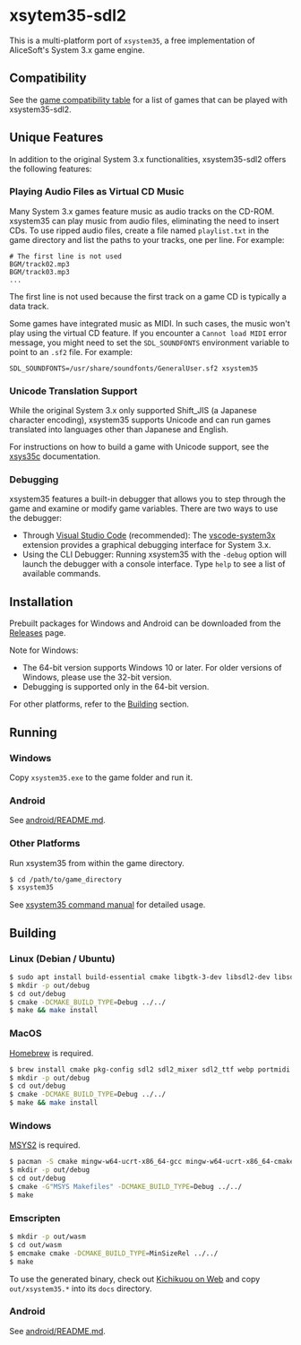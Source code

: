 # xsytem35-sdl2

This is a multi-platform port of `xsystem35`, a free implementation of
AliceSoft's System 3.x game engine.

## Compatibility

See the [game compatibility table](game_compatibility.md) for a list of games
that can be played with xsystem35-sdl2.

## Unique Features

In addition to the original System 3.x functionalities, xsystem35-sdl2 offers
the following features:

### Playing Audio Files as Virtual CD Music

Many System 3.x games feature music as audio tracks on the CD-ROM. xsystem35
can play music from audio files, eliminating the need to insert CDs. To use
ripped audio files, create a file named `playlist.txt` in the game directory
and list the paths to your tracks, one per line. For example:

```
# The first line is not used
BGM/track02.mp3
BGM/track03.mp3
...
```

The first line is not used because the first track on a game CD is typically a
data track.

Some games have integrated music as MIDI. In such cases, the music won't play
using the virtual CD feature. If you encounter a `Cannot load MIDI` error
message, you might need to set the `SDL_SOUNDFONTS` environment variable to
point to an `.sf2` file. For example:

```
SDL_SOUNDFONTS=/usr/share/soundfonts/GeneralUser.sf2 xsystem35
```

### Unicode Translation Support

While the original System 3.x only supported Shift_JIS (a Japanese character
encoding), xsystem35 supports Unicode and can run games translated into
languages other than Japanese and English.

For instructions on how to build a game with Unicode support, see the
[xsys35c](https://github.com/kichikuou/xsys35c) documentation.

### Debugging

xsystem35 features a built-in debugger that allows you to step through the game
and examine or modify game variables. There are two ways to use the debugger:

- Through [Visual Studio Code](https://code.visualstudio.com/) (recommended):
  The [vscode-system3x](https://github.com/kichikuou/vscode-system3x) extension
  provides a graphical debugging interface for System 3.x.
- Using the CLI Debugger: Running xsystem35 with the `-debug` option will
  launch the debugger with a console interface. Type `help` to see a list of
  available commands.

## Installation

Prebuilt packages for Windows and Android can be downloaded from the
[Releases](https://github.com/kichikuou/xsystem35-sdl2/releases) page.

Note for Windows:
- The 64-bit version supports Windows 10 or later. For older versions of
  Windows, please use the 32-bit version.
- Debugging is supported only in the 64-bit version.

For other platforms, refer to the [Building](#building) section.

## Running
### Windows

Copy `xsystem35.exe` to the game folder and run it.

### Android

See [android/README.md](android/README.md#usage).

### Other Platforms

Run xsystem35 from within the game directory.

```bash
$ cd /path/to/game_directory
$ xsystem35
```

See [xsystem35 command manual](doc/xsystem35.6.adoc) for detailed usage.

## Building
### Linux (Debian / Ubuntu)

```bash
$ sudo apt install build-essential cmake libgtk-3-dev libsdl2-dev libsdl2-ttf-dev libsdl2-mixer-dev libwebp-dev libportmidi-dev libcjson-dev asciidoctor
$ mkdir -p out/debug
$ cd out/debug
$ cmake -DCMAKE_BUILD_TYPE=Debug ../../
$ make && make install
```

### MacOS

[Homebrew](https://brew.sh/) is required.

```bash
$ brew install cmake pkg-config sdl2 sdl2_mixer sdl2_ttf webp portmidi cjson asciidoctor
$ mkdir -p out/debug
$ cd out/debug
$ cmake -DCMAKE_BUILD_TYPE=Debug ../../
$ make && make install
```

### Windows

[MSYS2](https://www.msys2.org) is required.

```bash
$ pacman -S cmake mingw-w64-ucrt-x86_64-gcc mingw-w64-ucrt-x86_64-cmake mingw-w64-ucrt-x86_64-SDL2 mingw-w64-ucrt-x86_64-SDL2_ttf mingw-w64-ucrt-x86_64-SDL2_mixer mingw-w64-ucrt-x86_64-libwebp mingw-w64-ucrt-x86_64-portmidi mingw-w64-ucrt-x86_64-cjson
$ mkdir -p out/debug
$ cd out/debug
$ cmake -G"MSYS Makefiles" -DCMAKE_BUILD_TYPE=Debug ../../
$ make
```

### Emscripten

```bash
$ mkdir -p out/wasm
$ cd out/wasm
$ emcmake cmake -DCMAKE_BUILD_TYPE=MinSizeRel ../../
$ make
```

To use the generated binary, check out
[Kichikuou on Web](https://github.com/kichikuou/web) and copy `out/xsystem35.*`
into its `docs` directory.

### Android

See [android/README.md](android/).
